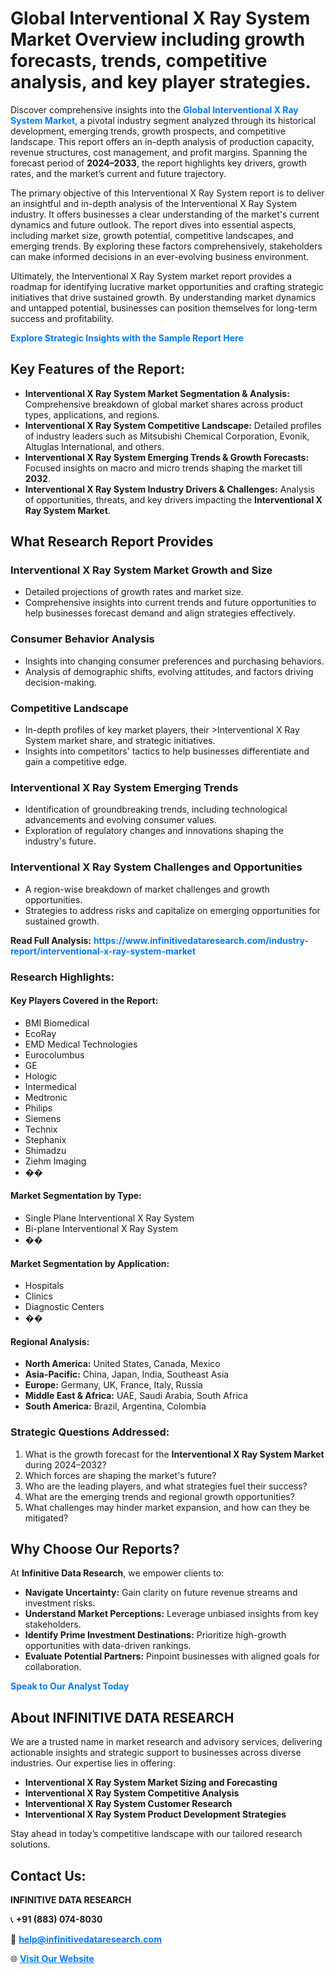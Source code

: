 <h1>Global Interventional X Ray System Market Overview including growth forecasts, trends, competitive analysis, and key player strategies.</h1>
<p>
Discover comprehensive insights into the 
<a href="https://www.infinitivedataresearch.com/industry-report/interventional-x-ray-system-market" rel="dofollow" style="color: #007BFF; text-decoration: none;"><strong>Global Interventional X Ray System Market</strong></a>, a pivotal industry segment analyzed through its historical development, emerging trends, growth prospects, and competitive landscape. This report offers an in-depth analysis of production capacity, revenue structures, cost management, and profit margins. Spanning the forecast period of <strong>2024–2033</strong>, the report highlights key drivers, growth rates, and the market’s current and future trajectory.
</p>
<p>
The primary objective of this Interventional X Ray System report is to deliver an insightful and in-depth analysis of the Interventional X Ray System industry. It offers businesses a clear understanding of the market's current dynamics and future outlook. The report dives into essential aspects, including market size, growth potential, competitive landscapes, and emerging trends. By exploring these factors comprehensively, stakeholders can make informed decisions in an ever-evolving business environment.
</p>
<p>
Ultimately, the Interventional X Ray System market report provides a roadmap for identifying lucrative market opportunities and crafting strategic initiatives that drive sustained growth. By understanding market dynamics and untapped potential, businesses can position themselves for long-term success and profitability.
</p>
<p>
<a href="https://www.infinitivedataresearch.com/request-sample/reportId=107868" style="color: #007BFF; text-decoration: none;"><strong>Explore Strategic Insights with the Sample Report Here</strong></a>
</p>

<h2>Key Features of the Report:</h2>
<ul>
<li><strong>Interventional X Ray System Market Segmentation & Analysis:</strong> Comprehensive breakdown of global market shares across product types, applications, and regions.</li>
<li><strong>Interventional X Ray System Competitive Landscape:</strong> Detailed profiles of industry leaders such as Mitsubishi Chemical Corporation, Evonik, Altuglas International, and others.</li>
<li><strong>Interventional X Ray System Emerging Trends & Growth Forecasts:</strong> Focused insights on macro and micro trends shaping the market till <strong>2032</strong>.</li>
<li><strong>Interventional X Ray System Industry Drivers & Challenges:</strong> Analysis of opportunities, threats, and key drivers impacting the <strong>Interventional X Ray System Market</strong>.</li>
</ul>

<h2>What Research Report Provides</h2>
<h3>Interventional X Ray System Market Growth and Size</h3>
<ul>
<li>Detailed projections of growth rates and market size.</li>
<li>Comprehensive insights into current trends and future opportunities to help businesses forecast demand and align strategies effectively.</li>
</ul>

<h3>Consumer Behavior Analysis</h3>
<ul>
<li>Insights into changing consumer preferences and purchasing behaviors.</li>
<li>Analysis of demographic shifts, evolving attitudes, and factors driving decision-making.</li>
</ul>

<h3>Competitive Landscape</h3>
<ul>
<li>In-depth profiles of key market players, their >Interventional X Ray System market share, and strategic initiatives.</li>
<li>Insights into competitors' tactics to help businesses differentiate and gain a competitive edge.</li>
</ul>

<h3>Interventional X Ray System Emerging Trends</h3>
<ul>
<li>Identification of groundbreaking trends, including technological advancements and evolving consumer values.</li>
<li>Exploration of regulatory changes and innovations shaping the industry's future.</li>
</ul>

<h3>Interventional X Ray System Challenges and Opportunities</h3>
<ul>
<li>A region-wise breakdown of market challenges and growth opportunities.</li>
<li>Strategies to address risks and capitalize on emerging opportunities for sustained growth.</li>
</ul>
<p><strong>Read Full Analysis:</strong> <a href="https://www.infinitivedataresearch.com/industry-report/interventional-x-ray-system-market" rel="dofollow" style="color: #007BFF; text-decoration: none;"><strong>https://www.infinitivedataresearch.com/industry-report/interventional-x-ray-system-market</strong></a></p>
<h3>Research Highlights:</h3>
<h4>Key Players Covered in the Report:</h4>
<ul><li>BMI Biomedical</li><li>EcoRay</li><li>EMD Medical Technologies</li><li>Eurocolumbus</li><li>GE</li><li>Hologic</li><li>Intermedical</li><li>Medtronic</li><li>Philips</li><li>Siemens</li><li>Technix</li><li>Stephanix</li><li>Shimadzu</li><li>Ziehm Imaging</li><li>��</li></ul>
<h4>Market Segmentation by Type:</h4>
<ul><li>Single Plane Interventional X Ray System</li><li>Bi-plane Interventional X Ray System</li><li>��</li></ul>
<h4>Market Segmentation by Application:</h4>
<ul><li>Hospitals</li><li>Clinics</li><li>Diagnostic Centers</li><li>��</li></ul>

<h4>Regional Analysis:</h4>
<ul>
<li><strong>North America:</strong> United States, Canada, Mexico</li>
<li><strong>Asia-Pacific:</strong> China, Japan, India, Southeast Asia</li>
<li><strong>Europe:</strong> Germany, UK, France, Italy, Russia</li>
<li><strong>Middle East & Africa:</strong> UAE, Saudi Arabia, South Africa</li>
<li><strong>South America:</strong> Brazil, Argentina, Colombia</li>
</ul>

<h3>Strategic Questions Addressed:</h3>
<ol>
<li>What is the growth forecast for the <strong>Interventional X Ray System Market</strong> during 2024–2032?</li>
<li>Which forces are shaping the market's future?</li>
<li>Who are the leading players, and what strategies fuel their success?</li>
<li>What are the emerging trends and regional growth opportunities?</li>
<li>What challenges may hinder market expansion, and how can they be mitigated?</li>
</ol>

<h2>Why Choose Our Reports?</h2>
<p>At <strong>Infinitive Data Research</strong>, we empower clients to:</p>
<ul>
<li><strong>Navigate Uncertainty:</strong> Gain clarity on future revenue streams and investment risks.</li>
<li><strong>Understand Market Perceptions:</strong> Leverage unbiased insights from key stakeholders.</li>
<li><strong>Identify Prime Investment Destinations:</strong> Prioritize high-growth opportunities with data-driven rankings.</li>
<li><strong>Evaluate Potential Partners:</strong> Pinpoint businesses with aligned goals for collaboration.</li>
</ul>
<p><a href="https://www.infinitivedataresearch.com/industry-report/interventional-x-ray-system-market" rel="dofollow" style="color: #007BFF; text-decoration: none;"><strong>Speak to Our Analyst Today</strong></a></p>

<h2>About INFINITIVE DATA RESEARCH</h2>
<p>We are a trusted name in market research and advisory services, delivering actionable insights and strategic support to businesses across diverse industries. Our expertise lies in offering:</p>
<ul>
<li><strong>Interventional X Ray System Market Sizing and Forecasting</strong></li>
<li><strong>Interventional X Ray System Competitive Analysis</strong></li>
<li><strong>Interventional X Ray System Customer Research</strong></li>
<li><strong>Interventional X Ray System Product Development Strategies</strong></li>
</ul>
<p>Stay ahead in today’s competitive landscape with our tailored research solutions.</p>

<h2>Contact Us:</h2>
<p><strong>INFINITIVE DATA RESEARCH</strong></p>
<p>📞 <strong>+91 (883) 074-8030</strong></p>
<p>📧 <strong><a href="mailto:help@infinitivedataresearch.com" style="color: #007BFF;">help@infinitivedataresearch.com</a></strong></p>
<p>🌐 <strong><a href="https://www.infinitivedataresearch.com" rel="dofollow" style="color: #007BFF;">Visit Our Website</a></strong></p>
